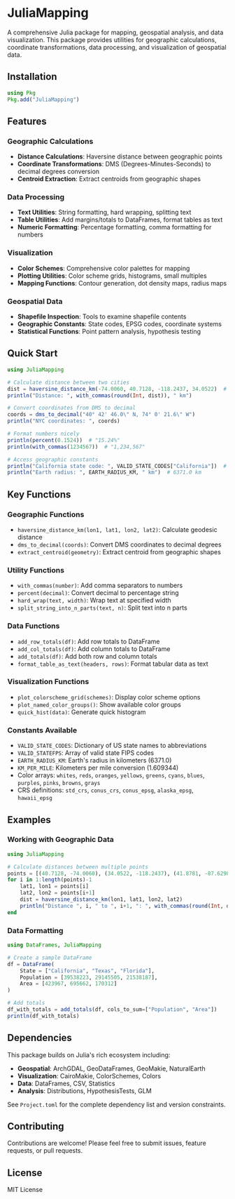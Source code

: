 # JuliaMapping

A comprehensive Julia package for mapping, geospatial analysis, and data visualization. This package provides utilities for geographic calculations, coordinate transformations, data processing, and visualization of geospatial data.

## Installation

```julia
using Pkg
Pkg.add("JuliaMapping")
```

## Features

### Geographic Calculations
- **Distance Calculations**: Haversine distance between geographic points
- **Coordinate Transformations**: DMS (Degrees-Minutes-Seconds) to decimal degrees conversion
- **Centroid Extraction**: Extract centroids from geographic shapes

### Data Processing
- **Text Utilities**: String formatting, hard wrapping, splitting text
- **Table Utilities**: Add margins/totals to DataFrames, format tables as text
- **Numeric Formatting**: Percentage formatting, comma formatting for numbers

### Visualization
- **Color Schemes**: Comprehensive color palettes for mapping
- **Plotting Utilities**: Color scheme grids, histograms, small multiples
- **Mapping Functions**: Contour generation, dot density maps, radius maps

### Geospatial Data
- **Shapefile Inspection**: Tools to examine shapefile contents
- **Geographic Constants**: State codes, EPSG codes, coordinate systems
- **Statistical Functions**: Point pattern analysis, hypothesis testing

## Quick Start

```julia
using JuliaMapping

# Calculate distance between two cities
dist = haversine_distance_km(-74.0060, 40.7128, -118.2437, 34.0522)  # NYC to LA
println("Distance: ", with_commas(round(Int, dist)), " km")

# Convert coordinates from DMS to decimal
coords = dms_to_decimal("40° 42' 46.0\" N, 74° 0' 21.6\" W")
println("NYC coordinates: ", coords)

# Format numbers nicely
println(percent(0.1524))  # "15.24%"
println(with_commas(1234567))  # "1,234,567"

# Access geographic constants
println("California state code: ", VALID_STATE_CODES["California"])  # "CA"
println("Earth radius: ", EARTH_RADIUS_KM, " km")  # 6371.0 km
```

## Key Functions

### Geographic Functions
- `haversine_distance_km(lon1, lat1, lon2, lat2)`: Calculate geodesic distance
- `dms_to_decimal(coords)`: Convert DMS coordinates to decimal degrees
- `extract_centroid(geometry)`: Extract centroid from geographic shapes

### Utility Functions
- `with_commas(number)`: Add comma separators to numbers
- `percent(decimal)`: Convert decimal to percentage string
- `hard_wrap(text, width)`: Wrap text at specified width
- `split_string_into_n_parts(text, n)`: Split text into n parts

### Data Functions
- `add_row_totals(df)`: Add row totals to DataFrame
- `add_col_totals(df)`: Add column totals to DataFrame
- `add_totals(df)`: Add both row and column totals
- `format_table_as_text(headers, rows)`: Format tabular data as text

### Visualization Functions
- `plot_colorscheme_grid(schemes)`: Display color scheme options
- `plot_named_color_groups()`: Show available color groups
- `quick_hist(data)`: Generate quick histogram

### Constants Available
- `VALID_STATE_CODES`: Dictionary of US state names to abbreviations
- `VALID_STATEFPS`: Array of valid state FIPS codes
- `EARTH_RADIUS_KM`: Earth's radius in kilometers (6371.0)
- `KM_PER_MILE`: Kilometers per mile conversion (1.609344)
- Color arrays: `whites`, `reds`, `oranges`, `yellows`, `greens`, `cyans`, `blues`, `purples`, `pinks`, `browns`, `grays`
- CRS definitions: `std_crs`, `conus_crs`, `conus_epsg`, `alaska_epsg`, `hawaii_epsg`

## Examples

### Working with Geographic Data
```julia
using JuliaMapping

# Calculate distances between multiple points
points = [(40.7128, -74.0060), (34.0522, -118.2437), (41.8781, -87.6298)]  # NYC, LA, Chicago
for i in 1:length(points)-1
    lat1, lon1 = points[i]
    lat2, lon2 = points[i+1]
    dist = haversine_distance_km(lon1, lat1, lon2, lat2)
    println("Distance ", i, " to ", i+1, ": ", with_commas(round(Int, dist)), " km")
end
```

### Data Formatting
```julia
using DataFrames, JuliaMapping

# Create a sample DataFrame
df = DataFrame(
    State = ["California", "Texas", "Florida"], 
    Population = [39538223, 29145505, 21538187],
    Area = [423967, 695662, 170312]
)

# Add totals
df_with_totals = add_totals(df, cols_to_sum=["Population", "Area"])
println(df_with_totals)
```

## Dependencies

This package builds on Julia's rich ecosystem including:
- **Geospatial**: ArchGDAL, GeoDataFrames, GeoMakie, NaturalEarth
- **Visualization**: CairoMakie, ColorSchemes, Colors
- **Data**: DataFrames, CSV, Statistics
- **Analysis**: Distributions, HypothesisTests, GLM

See `Project.toml` for the complete dependency list and version constraints.

## Contributing

Contributions are welcome! Please feel free to submit issues, feature requests, or pull requests.

## License

MIT License
